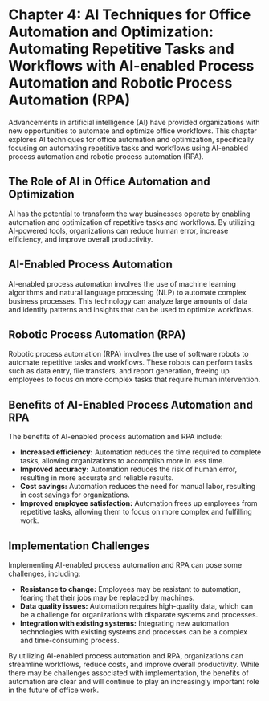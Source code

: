 Chapter 4: AI Techniques for Office Automation and Optimization: Automating Repetitive Tasks and Workflows with AI-enabled Process Automation and Robotic Process Automation (RPA)
==================================================================================================================================================================================

Advancements in artificial intelligence (AI) have provided organizations with new opportunities to automate and optimize office workflows. This chapter explores AI techniques for office automation and optimization, specifically focusing on automating repetitive tasks and workflows using AI-enabled process automation and robotic process automation (RPA).

The Role of AI in Office Automation and Optimization
----------------------------------------------------

AI has the potential to transform the way businesses operate by enabling automation and optimization of repetitive tasks and workflows. By utilizing AI-powered tools, organizations can reduce human error, increase efficiency, and improve overall productivity.

AI-Enabled Process Automation
-----------------------------

AI-enabled process automation involves the use of machine learning algorithms and natural language processing (NLP) to automate complex business processes. This technology can analyze large amounts of data and identify patterns and insights that can be used to optimize workflows.

Robotic Process Automation (RPA)
--------------------------------

Robotic process automation (RPA) involves the use of software robots to automate repetitive tasks and workflows. These robots can perform tasks such as data entry, file transfers, and report generation, freeing up employees to focus on more complex tasks that require human intervention.

Benefits of AI-Enabled Process Automation and RPA
-------------------------------------------------

The benefits of AI-enabled process automation and RPA include:

* **Increased efficiency:** Automation reduces the time required to complete tasks, allowing organizations to accomplish more in less time.
* **Improved accuracy:** Automation reduces the risk of human error, resulting in more accurate and reliable results.
* **Cost savings:** Automation reduces the need for manual labor, resulting in cost savings for organizations.
* **Improved employee satisfaction:** Automation frees up employees from repetitive tasks, allowing them to focus on more complex and fulfilling work.

Implementation Challenges
-------------------------

Implementing AI-enabled process automation and RPA can pose some challenges, including:

* **Resistance to change:** Employees may be resistant to automation, fearing that their jobs may be replaced by machines.
* **Data quality issues:** Automation requires high-quality data, which can be a challenge for organizations with disparate systems and processes.
* **Integration with existing systems:** Integrating new automation technologies with existing systems and processes can be a complex and time-consuming process.

By utilizing AI-enabled process automation and RPA, organizations can streamline workflows, reduce costs, and improve overall productivity. While there may be challenges associated with implementation, the benefits of automation are clear and will continue to play an increasingly important role in the future of office work.
